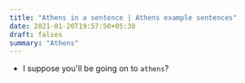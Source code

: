 ```yaml
---
title: "Athens in a sentence | Athens example sentences"
date: 2021-01-20T19:57:50+05:30
draft: falses
summary: "Athens"
---
```

- I suppose you'll be going on to `athens`?
                 
